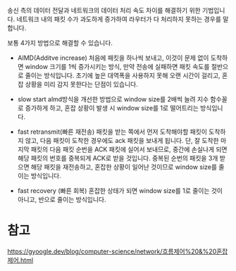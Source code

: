 송신 측의 데이터 전달과 네트워크의 데이터 처리 속도 차이를 해결하기 위한 기법입니다.
네트워크 내의 패킷 수가 과도하게 증가하여 라우터가 다 처리하지 못하는 경우를 말합니다.

보통 4가지 방법으로 해결할 수 있습니다.

- AIMD(Additve increase)
처음에 패킷을 하나씩 보내고, 이것이 문제 없이 도착하면 window 크기를 1씩 증가시키는 방식, 만약 전송에 실패하면 패킷 속도를 절반으로 줄이는 방식입니다. 초기에 높은 대역폭을 사용하지 못해 오랜 시간이 걸리고, 혼잡 상황을 미리 감지 못한다는 단점이 있습니다.

- slow start
  almd방식을 개선한 방법으로 window size를 2배씩 늘려 지수 함수꼴로 증가하게 하고, 혼잡 상황이 발생 시 window size를 1로 떨어트리는 방식입니다. 

- fast retransmit(빠른 재전송)
  패킷을 받는 쪽에서 먼저 도착해야할 패킷이 도착하지 않고, 다음 패킷이 도착한 경우에도 ack 패킷을 보내게 됩니다. 단, 잘 도착한 마지막 패킷의 다음 패킷 순번을 ACK 패킷에 실어서 보내므로, 중간에 손실나게 되면 해당 패킷의 번호를 중복되게 ACK로 받을 것입니다.
  중복된 순번의 패킷을 3개 받으면 해당 패킷을 재전송하고, 혼잡한 상황이 일어난 것이므로 window size를 줄이는 방식입니다.

- fast recovery (빠른 회복)
혼잡한 상태가 되면 window size를 1로 줄이는 것이 아니고, 반으로 줄이는 방식입니다.  

# 참고 
https://gyoogle.dev/blog/computer-science/network/흐름제어%20&%20혼잡제어.html